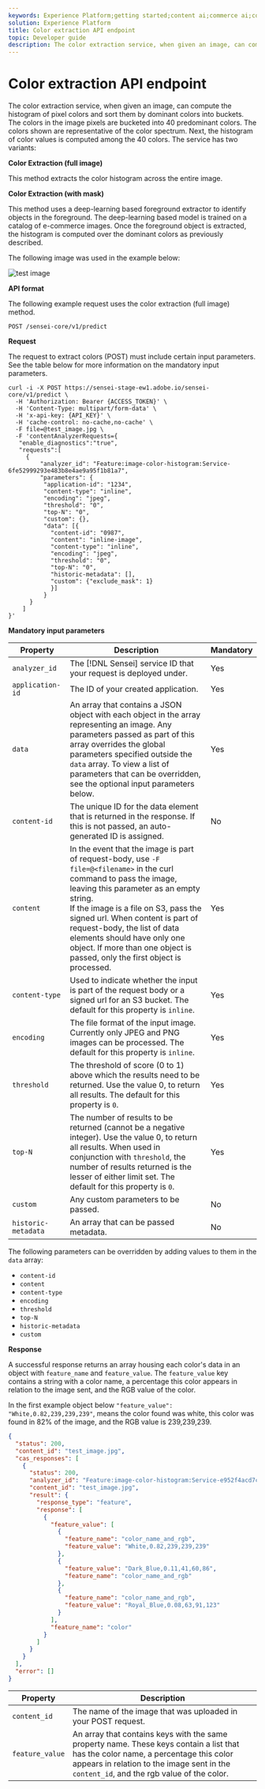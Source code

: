 ```yaml
---
keywords: Experience Platform;getting started;content ai;commerce ai;content and commerce ai;color extraction;Color extraction
solution: Experience Platform
title: Color extraction API endpoint
topic: Developer guide
description: The color extraction service, when given an image, can compute the histogram of pixel colors and sort them by dominant colors into buckets.
---
```


# Color extraction API endpoint

The color extraction service, when given an image, can compute the histogram of pixel colors and sort them by dominant colors into buckets. The colors in the image pixels are bucketed into 40 predominant colors. The colors shown are representative of the color spectrum. Next, the histogram of color values is computed among the 40 colors. The service has two variants:

**Color Extraction (full image)**

This method extracts the color histogram across the entire image.

**Color Extraction (with mask)**

This method uses a deep-learning based foreground extractor to identify objects in the foreground. The deep-learning based model is trained on a catalog of e-commerce images. Once the foreground object is extracted, the histogram is computed over the dominant colors as previously described.

The following image was used in the example below:

![test image](../images/test_image.jpeg)

**API format**

The following example request uses the color extraction (full image) method.

```http
POST /sensei-core/v1/predict
```

**Request**

The request to extract colors (POST) must include certain input parameters. See the table below for more information on the mandatory input parameters.

```SHELL
curl -i -X POST https://sensei-stage-ew1.adobe.io/sensei-core/v1/predict \
  -H 'Authorization: Bearer {ACCESS_TOKEN}' \
  -H 'Content-Type: multipart/form-data' \
  -H 'x-api-key: {API_KEY}' \
  -H 'cache-control: no-cache,no-cache' \
  -F file=@test_image.jpg \
  -F 'contentAnalyzerRequests={
   "enable_diagnostics":"true",
   "requests":[
     {
         "analyzer_id": "Feature:image-color-histogram:Service-6fe52999293e483b8e4ae9a95f1b81a7",
         "parameters": {
          "application-id": "1234", 
          "content-type": "inline", 
          "encoding": "jpeg", 
          "threshold": "0", 
          "top-N": "0", 
          "custom": {}, 
          "data": [{
            "content-id": "0987", 
            "content": "inline-image", 
            "content-type": "inline", 
            "encoding": "jpeg", 
            "threshold": "0", 
            "top-N": "0", 
            "historic-metadata": [], 
            "custom": {"exclude_mask": 1}
            }]
          }
      }
    ]
}'
```

**Mandatory input parameters**

| Property | Description | Mandatory |
| --- | --- | --- |
| `analyzer_id` | The [!DNL Sensei] service ID that your request is deployed under. | Yes |
| `application-id` | The ID of your created application. | Yes |
| `data` | An array that contains a JSON object with each object in the array representing an image. Any parameters passed as part of this array overrides the global parameters specified outside the `data` array. To view a list of parameters that can be overridden, see the optional input parameters below.  | Yes |
| `content-id` | The unique ID for the data element that is returned in the response. If this is not passed, an auto-generated ID is assigned. | No |
| `content` | In the event that the image is part of request-body, use `-F file=@<filename>` in the curl command to pass the image, leaving this parameter as an empty string. <br> If the image is a file on S3, pass the signed url. When content is part of request-body, the list of data elements should have only one object. If more than one object is passed, only the first object is processed. | Yes |
| `content-type` | Used to indicate whether the input is part of the request body or a signed url for an S3 bucket. The default for this property is `inline`. | Yes |
| `encoding` | The file format of the input image. Currently only JPEG and PNG images can be processed. The default for this property is `inline`. | Yes |
| `threshold` | The threshold of score (0 to 1) above which the results need to be returned. Use the value 0, to return all results. The default for this property is `0`. | Yes |
| `top-N` | The number of results to be returned (cannot be a negative integer). Use the value 0, to return all results. When used in conjunction with `threshold`, the number of results returned is the lesser of either limit set. The default for this property is `0`. | Yes |
| `custom` | Any custom parameters to be passed. | No |
| `historic-metadata` | An array that can be passed metadata. | No |

The following parameters can be overridden by adding values to them in the `data` array:

- `content-id`
- `content`
- `content-type`
- `encoding`
- `threshold`
- `top-N`
- `historic-metadata`
- `custom`

**Response**

A successful response returns an array housing each color's data in an object with `feature_name` and `feature_value`. The `feature_value` key contains a string with a color name, a percentage this color appears in relation to the image sent, and the RGB value of the color.

In the first example object below `"feature_value": "White,0.82,239,239,239"`, means the color found was white, this color was found in 82% of the image, and the RGB value is 239,239,239.

```json
{
  "status": 200,
  "content_id": "test_image.jpg",
  "cas_responses": [
    {
      "status": 200,
      "analyzer_id": "Feature:image-color-histogram:Service-e952f4acd7c2425199b476a2eb459635",
      "content_id": "test_image.jpg",
      "result": {
        "response_type": "feature",
        "response": [
          {
            "feature_value": [
              {
                "feature_name": "color_name_and_rgb",
                "feature_value": "White,0.82,239,239,239"
              },
              {
                "feature_value": "Dark_Blue,0.11,41,60,86",
                "feature_name": "color_name_and_rgb"
              },
              {
                "feature_name": "color_name_and_rgb",
                "feature_value": "Royal_Blue,0.08,63,91,123"
              }
            ],
            "feature_name": "color"
          }
        ]
      }
    }
  ],
  "error": []
}
```

| Property | Description |
| --- | --- |
| `content_id` | The name of the image that was uploaded in your POST request. |
| `feature_value` | An array that contains keys with the same property name. These keys contain a list that has the color name, a percentage this color appears in relation to the image sent in the `content_id`, and the rgb value of the color. |
